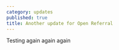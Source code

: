 ```yaml
---
category: updates
published: true
title: Another update for Open Referral
---
```


Testing again again again